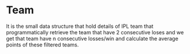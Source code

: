 # Team
It is the small data structure that hold details of IPL team that programmatically retrieve the team that have 2 consecutive loses and we get that team have n consecutive losses/win and calculate the average points of these filtered teams.
